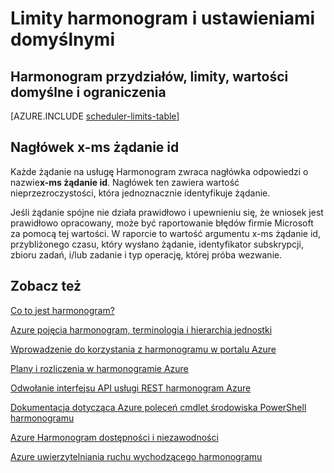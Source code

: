 <properties
 pageTitle="Limity harmonogram i ustawieniami domyślnymi"
 description="Limity harmonogram i ustawieniami domyślnymi"
 services="scheduler"
 documentationCenter=".NET"
 authors="derek1ee"
 manager="kevinlam1"
 editor=""/>
<tags
 ms.service="scheduler"
 ms.workload="infrastructure-services"
 ms.tgt_pltfrm="na"
 ms.devlang="dotnet"
 ms.topic="article"
 ms.date="08/18/2016"
 ms.author="deli"/>

# <a name="scheduler-limits-and-defaults"></a>Limity harmonogram i ustawieniami domyślnymi

## <a name="scheduler-quotas-limits-defaults-and-throttles"></a>Harmonogram przydziałów, limity, wartości domyślne i ograniczenia

[AZURE.INCLUDE [scheduler-limits-table](../../includes/scheduler-limits-table.md)]

## <a name="the-x-ms-request-id-header"></a>Nagłówek x-ms żądanie id

Każde żądanie na usługę Harmonogram zwraca nagłówka odpowiedzi o nazwie**x-ms żądanie id**. Nagłówek ten zawiera wartość nieprzezroczystości, która jednoznacznie identyfikuje żądanie.

Jeśli żądanie spójne nie działa prawidłowo i upewnieniu się, że wniosek jest prawidłowo opracowany, może być raportowanie błędów firmie Microsoft za pomocą tej wartości. W raporcie to wartość argumentu x-ms żądanie id, przybliżonego czasu, który wysłano żądanie, identyfikator subskrypcji, zbioru zadań, i/lub zadanie i typ operację, której próba wezwanie.

## <a name="see-also"></a>Zobacz też


 [Co to jest harmonogram?](scheduler-intro.md)

 [Azure pojęcia harmonogram, terminologia i hierarchia jednostki](scheduler-concepts-terms.md)

 [Wprowadzenie do korzystania z harmonogramu w portalu Azure](scheduler-get-started-portal.md)

 [Plany i rozliczenia w harmonogramie Azure](scheduler-plans-billing.md)

 [Odwołanie interfejsu API usługi REST harmonogram Azure](https://msdn.microsoft.com/library/mt629143)

 [Dokumentacja dotycząca Azure poleceń cmdlet środowiska PowerShell harmonogramu](scheduler-powershell-reference.md)

 [Azure Harmonogram dostępności i niezawodności](scheduler-high-availability-reliability.md)

 [Azure uwierzytelniania ruchu wychodzącego harmonogramu](scheduler-outbound-authentication.md)
